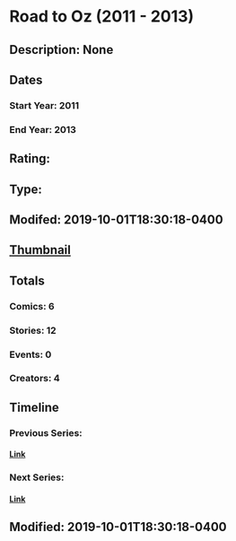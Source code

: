# Road to Oz (2011 - 2013)
## Description: None
## Dates
### Start Year: 2011
### End Year: 2013
## Rating: 
## Type: 
## Modifed: 2019-10-01T18:30:18-0400
## [Thumbnail](http://i.annihil.us/u/prod/marvel/i/mg/3/80/538648c5d2c13.jpg)
## Totals
### Comics: 6
### Stories: 12
### Events: 0
### Creators: 4
## Timeline
### Previous Series: 
#### [Link]()
### Next Series: 
#### [Link]()
## Modified: 2019-10-01T18:30:18-0400